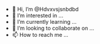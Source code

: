 - 👋 Hi, I’m @Hdvxvsjsnbdbd
- 👀 I’m interested in ...
- 🌱 I’m currently learning ...
- 💞️ I’m looking to collaborate on ...
- 📫 How to reach me ...

<!---
Hdvxvsjsnbdbd/Hdvxvsjsnbdbd is a ✨ special ✨ repository because its `README.md` (this file) appears on your GitHub profile.
You can click the Preview link to take a look at your changes.
--->

